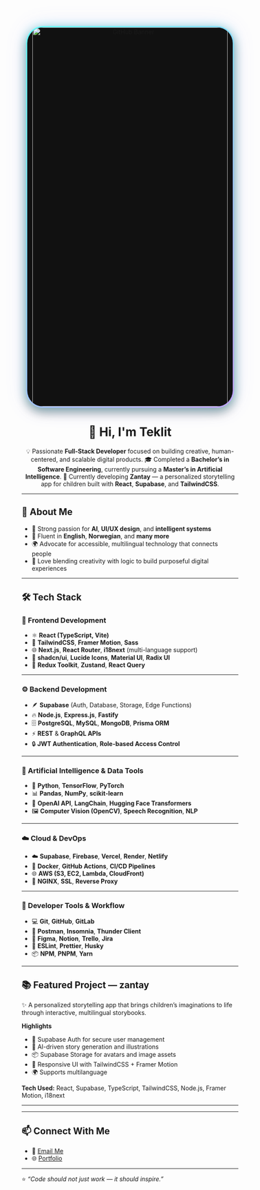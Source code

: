 <!-- 🌌 Header Section -->
<p align="center" style="margin: 0; padding: 0;">
  <img 
    src="./banner.jpg" 
    alt="GitHub Banner" 
    width="95%" 
    style="
      height: 22vh; 
      object-fit: cover; 
      border-radius: 40px; 
      display: block;
      margin: 20px auto;
      box-shadow:
        0 0 25px rgba(0, 255, 255, 0.25),
        0 0 50px rgba(100, 100, 255, 0.15),
        0 10px 25px rgba(0,0,0,0.4);
      border: 3px solid transparent;
      background-image: linear-gradient(#111, #111),
        linear-gradient(135deg, rgba(0,255,255,0.6), rgba(150,100,255,0.6));
      background-origin: border-box;
      background-clip: content-box, border-box;
    "
  >
</p>


<!-- 💬 Introduction -->
<h1 align="center">👋 Hi, I'm Teklit</h1>

<p align="center">
  💡 Passionate <b>Full-Stack Developer</b> focused on building creative, human-centered, and scalable digital products.  
  🎓 Completed a <b>Bachelor’s in Software Engineering</b>, currently pursuing a <b>Master’s in Artificial Intelligence</b>.  
  🚀 Currently developing <b>Zantay</b> — a personalized storytelling app for children built with <b>React</b>, <b>Supabase</b>, and <b>TailwindCSS</b>.
</p>

---

## 🧠 About Me
- 🎯 Strong passion for **AI**, **UI/UX design**, and **intelligent systems**  
- 💬 Fluent in **English**, **Norwegian**, and **many more**  
- 🌍 Advocate for accessible, multilingual technology that connects people  
- 🧩 Love blending creativity with logic to build purposeful digital experiences  

---

## 🛠️ Tech Stack

### 🎨 Frontend Development
- ⚛️ **React (TypeScript, Vite)**
- 💅 **TailwindCSS**, **Framer Motion**, **Sass**
- 🌐 **Next.js**, **React Router**, **i18next** (multi-language support)
- 🧭 **shadcn/ui**, **Lucide Icons**, **Material UI**, **Radix UI**
- 🧩 **Redux Toolkit**, **Zustand**, **React Query**

---

### ⚙️ Backend Development
- 🪶 **Supabase** (Auth, Database, Storage, Edge Functions)
- 🔥 **Node.js**, **Express.js**, **Fastify**
- 🗄️ **PostgreSQL**, **MySQL**, **MongoDB**, **Prisma ORM**
- ⚡ **REST** & **GraphQL APIs**
- 🔒 **JWT Authentication**, **Role-based Access Control**

---

### 🤖 Artificial Intelligence & Data Tools
- 🧠 **Python**, **TensorFlow**, **PyTorch**
- 📊 **Pandas**, **NumPy**, **scikit-learn**
- 💬 **OpenAI API**, **LangChain**, **Hugging Face Transformers**
- 🖼️ **Computer Vision (OpenCV)**, **Speech Recognition**, **NLP**

---

### ☁️ Cloud & DevOps
- ☁️ **Supabase**, **Firebase**, **Vercel**, **Render**, **Netlify**
- 🧱 **Docker**, **GitHub Actions**, **CI/CD Pipelines**
- 🌐 **AWS (S3, EC2, Lambda, CloudFront)**
- 🔄 **NGINX**, **SSL**, **Reverse Proxy**

---

### 🧰 Developer Tools & Workflow
- 💻 **Git**, **GitHub**, **GitLab**
- 🧪 **Postman**, **Insomnia**, **Thunder Client**
- 🎨 **Figma**, **Notion**, **Trello**, **Jira**
- 🧭 **ESLint**, **Prettier**, **Husky**
- 📦 **NPM**, **PNPM**, **Yarn**

---

## 📚 Featured Project — zantay
✨ A personalized storytelling app that brings children’s imaginations to life through interactive, multilingual storybooks.  

**Highlights**
- 👤 Supabase Auth for secure user management  
- 🧠 AI-driven story generation and illustrations  
- 📦 Supabase Storage for avatars and image assets  
- 🌈 Responsive UI with TailwindCSS + Framer Motion  
- 🌍 Supports multilanguage  

**Tech Used:** React, Supabase, TypeScript, TailwindCSS, Node.js, Framer Motion, i18next  

---



---

## 📫 Connect With Me

- 📧 [Email Me](teklitag@gmail.com)
- 🌐 [Portfolio](https://teklit.vercel.app/)

---

⭐️ *“Code should not just work — it should inspire.”*
